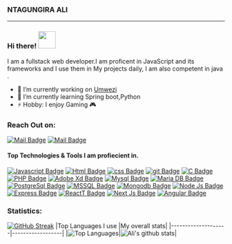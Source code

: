 ### NTAGUNGIRA ALI
---------------------------------------------------------------------------------------
### Hi there! <img src="https://raw.githubusercontent.com/MartinHeinz/MartinHeinz/master/wave.gif" width="40px">
I am a fullstack web developer.I am proficent in JavaScript and  its frameworks and I use them in My projects daily, I am also competent in java .

- 🔭 I’m currently working on [Umwezi](https://umwezimediaconsult.vercel.app/)<br>
- 🌱 I’m currently learning Spring boot,Python
- ⚡ Hobby: I enjoy Gaming 🎮

### Reach Out on:
[![Mail Badge](https://img.shields.io/badge/-@ntagungiraali-e84393?style=flat&labelColor=e84393&logo=instagram&logoColor=white)](https://www.instagram.com/ntagungiraali/) 
[![Mail Badge](https://img.shields.io/badge/-Ntagungiraali-c0392b?style=flat&labelColor=c0392b&logo=gmail&logoColor=white)](mailto:ntagungiraali@gmail.com)


#### Top Technologies & Tools I am profiecient in.
[![Javascript Badge](https://img.shields.io/badge/-Javascript-F0DB4F?style=for-the-badge&labelColor=black&logo=javascript&logoColor=F0DB4F)](#)  [![Html Badge](https://img.shields.io/badge/html%20-%23E34F26.svg?&style=for-the-badge&labelColor=black&logo=html5&logoColor=white)](#)  [![css Badge](https://img.shields.io/badge/css%20-%231572B6.svg?&style=for-the-badge&labelColor=black&logo=css3&logoColor=white)](#)  [![git Badge](https://img.shields.io/badge/git%20-%23F05032.svg?&style=for-the-badge&labelColor=black&logo=git&logoColor=white)](#)  [![C Badge](https://img.shields.io/badge/c-%2300599C.svg?style=for-the-badge&logo=c&logoColor=white)](#) [![PHP Badge](https://img.shields.io/badge/php-%23777BB4.svg?style=for-the-badge&logo=php&logoColor=white)](#)  [![Adobe Xd Badge](https://img.shields.io/badge/adobexd-%23FF26BE.svg?style=for-the-badge&logo=adobexd&logoColor=white)](#)  [![Mysql Badge](https://img.shields.io/badge/mysql-%2300f.svg?style=for-the-badge&logo=mysql&logoColor=white)](#)  [![Maria DB Badge](https://img.shields.io/badge/MariaDB-003545?style=for-the-badge&logo=mariadb&logoColor=white)](#) [![PostgreSql Badge](https://img.shields.io/badge/PostgreSQL-316192?style=for-the-badge&logo=postgresql&logoColor=white)](#) [![MSSQL Badge](https://img.shields.io/badge/Microsoft%20SQL%20Server-CC2927?style=for-the-badge&logo=microsoft%20sql%20server&logoColor=white)](#) 
[![Mongodb Badge](https://img.shields.io/badge/MongoDB-4EA94B?style=for-the-badge&logo=mongodb&logoColor=white)](#) [![Node Js Badge](https://img.shields.io/badge/Node.js-339933?style=for-the-badge&logo=nodedotjs&logoColor=white)](#) [![Express Badge](https://img.shields.io/badge/Express.js-000000?style=for-the-badge&logo=express&logoColor=white)](#) [![ReactT Badge](https://img.shields.io/badge/React-20232A?style=for-the-badge&logo=react&logoColor=61DAFB)](#) [![Next Js Badge](https://img.shields.io/badge/next.js-000000?style=for-the-badge&logo=nextdotjs&logoColor=white)](#) [![Angular Badge](https://img.shields.io/badge/Angular-DD0031?style=for-the-badge&logo=angular&logoColor=white)](#)
### Statistics:
[![GitHub Streak](https://ntagungira.herokuapp.com?user=Ntagungira-cmd&date_format=M%20j%5B%2C%20Y%5D&show_icons=true&hide_border=true&theme=tokyonight)](https://git.io/streak-stats)
|Top Languages I use |My overall stats|
|--------------------|------------------| 
|![Top Languages](https://github-readme-stats.vercel.app/api/top-langs/?username=Ntagungira-cmd&langs_count=10&hide_border=true&theme=tokyonight&layout=compact)|![Ali's github stats](https://github-readme-stats.vercel.app/api?username=Ntagungira-cmd&show_icons=true&hide_border=true&count_private=true&theme=tokyonight)|

